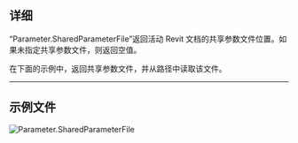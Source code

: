 ## 详细
“Parameter.SharedParameterFile”返回活动 Revit 文档的共享参数文件位置。如果未指定共享参数文件，则返回空值。

在下面的示例中，返回共享参数文件，并从路径中读取该文件。
___
## 示例文件

![Parameter.SharedParameterFile](./Revit.Elements.Parameter.SharedParameterFile_img.jpg)
